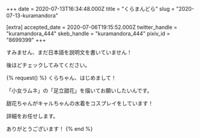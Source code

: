 +++
date = 2020-07-13T16:34:48.000Z
title = "くらまんどら"
slug = "2020-07-13-kuramandora"

[extra]
accepted_date = 2020-07-06T19:15:52.000Z
twitter_handle = "kuramandora_444"
skeb_handle = "kuramandora_444"
pixiv_id = "8699399"
+++

すみません、まだ日本語を説明文を書いていません！

後ほどチェックしてみてください。

{% request() %}
くらちゃん、はじめまして！

「小女ラムネ」の「足立甜花」を描いてお願いしたいんです。

甜花ちゃんがキャルちゃんの水着をコスプレイをしています！

詳細をお任せします。

ありがとうございます！
{% end %}